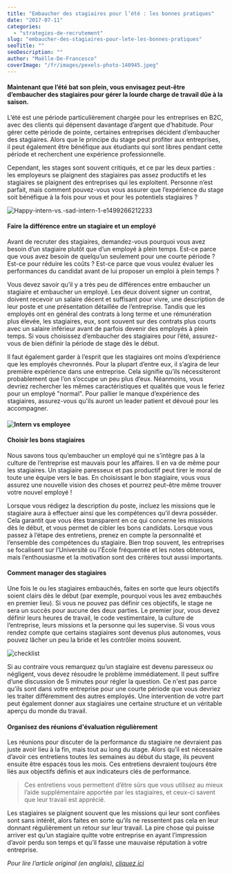 ```yaml
---
title: "Embaucher des stagiaires pour l’été : les bonnes pratiques"
date: "2017-07-11"
categories:
  - "strategies-de-recrutement"
slug: "embaucher-des-stagiaires-pour-lete-les-bonnes-pratiques"
seoTitle: ""
seoDescription: ""
author: "Maëlle-De-Francesco"
coverImage: "/fr/images/pexels-photo-140945.jpeg"
---
```


#### Maintenant que l’été bat son plein, vous envisagez peut-être d’embaucher des stagiaires pour gérer la lourde charge de travail dûe à la saison.

L’été est une période particulièrement chargée pour les entreprises en B2C, avec des clients qui dépensent davantage d’argent que d’habitude. Pour gérer cette période de pointe, certaines entreprises décident d’embaucher des stagiaires. Alors que le principe du stage peut profiter aux entreprises, il peut également être bénéfique aux étudiants qui sont libres pendant cette période et recherchent une expérience professionnelle.

Cependant, les stages sont souvent critiqués, et ce par les deux parties : les employeurs se plaignent des stagiaires pas assez productifs et les stagiaires se plaignent des entreprises qui les exploitent. Personne n’est parfait, mais comment pouvez-vous vous assurer que l’expérience du stage soit bénéfique à la fois pour vous et pour les potentiels stagiaires ?

![Happy-intern-vs.-sad-intern-1-e1499266212233](/fr/images/Happy-intern-vs.-sad-intern-1-e1499266212233.png)

#### **Faire la différence entre un stagiaire et un employé**

Avant de recruter des stagiaires, demandez-vous pourquoi vous avez besoin d’un stagiaire plutôt que d’un employé à plein temps. Est-ce parce que vous avez besoin de quelqu’un seulement pour une courte période ? Est-ce pour réduire les coûts ? Est-ce parce que vous voulez évaluer les performances du candidat avant de lui proposer un emploi à plein temps ?

Vous devez savoir qu’il y a très peu de différences entre embaucher un stagiaire et embaucher un employé. Les deux doivent signer un contrat, doivent recevoir un salaire décent et suffisant pour vivre, une description de leur poste et une présentation détaillée de l’entreprise. Tandis que les employés ont en général des contrats à long terme et une rémunération plus élevée, les stagiaires, eux, sont souvent sur des contrats plus courts avec un salaire inférieur avant de parfois devenir des employés à plein temps. Si vous choisissez d’embaucher des stagiaires pour l’été, assurez-vous de bien définir la période de stage dès le début.

Il faut également garder à l’esprit que les stagiaires ont moins d’expérience que les employés chevronnés. Pour la plupart d’entre eux, il s’agira de leur première expérience dans une entreprise. Cela signifie qu’ils nécessiteront probablement que l’on s’occupe un peu plus d’eux. Néanmoins, vous devriez rechercher les mêmes caractéristiques et qualités que vous le feriez pour un employé "normal". Pour pallier le manque d’expérience des stagiaires, assurez-vous qu'ils auront un leader patient et dévoué pour les accompagner.

#### ![Intern vs employee](/fr/images/Intern-vs-employee.png)

#### **Choisir les bons stagiaires**

Nous savons tous qu’embaucher un employé qui ne s’intègre pas à la culture de l’entreprise est mauvais pour les affaires. Il en va de même pour les stagiaires. Un stagiaire paresseux et pas productif peut tirer le moral de toute une équipe vers le bas. En choisissant le bon stagiaire, vous vous assurez une nouvelle vision des choses et pourrez peut-être même trouver votre nouvel employé !

Lorsque vous rédigez la description du poste, incluez les missions que le stagiaire aura à effectuer ainsi que les compétences qu’il devra posséder. Cela garantit que vous êtes transparent en ce qui concerne les missions dès le début, et vous permet de cibler les bons candidats. Lorsque vous passez à l’étape des entretiens, prenez en compte la personnalité et l’ensemble des compétences du stagiaire. Bien trop souvent, les entreprises se focalisent sur l’Université ou l'École fréquentée et les notes obtenues, mais l’enthousiasme et la motivation sont des critères tout aussi importants.

#### **Comment manager des stagiaires**

Une fois le ou les stagiaires embauchés, faites en sorte que leurs objectifs soient clairs dès le début (par exemple, pourquoi vous les avez embauchés en premier lieu). Si vous ne pouvez pas définir ces objectifs, le stage ne sera un succès pour aucune des deux parties. Le premier jour, vous devez définir leurs heures de travail, le code vestimentaire, la culture de l’entreprise, leurs missions et la personne qui les supervise. Si vous vous rendez compte que certains stagiaires sont devenus plus autonomes, vous pouvez lâcher un peu la bride et les contrôler moins souvent.

![checklist](/fr/images/checklist.png)

Si au contraire vous remarquez qu’un stagiaire est devenu paresseux ou négligent, vous devez résoudre le problème immédiatement. Il peut suffire d’une discussion de 5 minutes pour régler la question. Ce n'est pas parce qu’ils sont dans votre entreprise pour une courte période que vous devriez les traiter différemment des autres employés. Une intervention de votre part peut également donner aux stagiaires une certaine structure et un véritable aperçu du monde du travail.

#### **Organisez des réunions d'évaluation régulièrement**

Les réunions pour discuter de la performance du stagiaire ne devraient pas juste avoir lieu à la fin, mais tout au long du stage. Alors qu’il est nécessaire d’avoir ces entretiens toutes les semaines au début du stage, ils peuvent ensuite être espacés tous les mois. Ces entretiens devraient toujours être liés aux objectifs définis et aux indicateurs clés de performance.

> Ces entretiens vous permettent d’être sûrs que vous utilisez au mieux l’aide supplémentaire apportée par les stagiaires, et ceux-ci savent que leur travail est apprécié.

Les stagiaires se plaignent souvent que les missions qui leur sont confiées sont sans intérêt, alors faites en sorte qu’ils ne ressentent pas cela en leur donnant régulièrement un retour sur leur travail. La pire chose qui puisse arriver est qu’un stagiaire quitte votre entreprise en ayant l’impression d’avoir perdu son temps et qu’il fasse une mauvaise réputation à votre entreprise.

_Pour lire l’article original (en anglais), [cliquez ici](https://hirehive.com/blog/hiring-interns-summer-best-practice/)_
